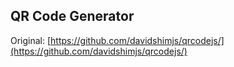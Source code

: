 ## QR Code Generator
Original: [https://github.com/davidshimjs/qrcodejs/](https://github.com/davidshimjs/qrcodejs/)